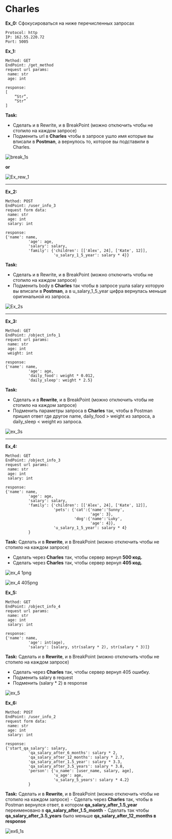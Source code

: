 # Charles

__Ex_0:__ Сфокусироваться на ниже перечисленных запросах
```
Protocol: http
IP: 162.55.220.72
Port: 5005
```

__Ex_1:__ 
```
Method: GET
EndPoint: /get_method
request url params: 
 name: str
 age: int

response: 
[
    “Str”,
    “Str”
]
```
__Task:__
* Сделать и в Rewrite, и в BreakPoint (можно отключить чтобы не стопило на каждом запросе)
* Подменить url в __Charles__ чтобы в запросе ушло имя которые вы вписали в __Postman__, а вернулось то, которое вы подставили в Charles.

![break_1s](https://user-images.githubusercontent.com/104720406/178478496-85e0f5bb-06ea-4779-b8f9-f8fcb3cea73b.png)

__or__

![Ex_rew_1](https://user-images.githubusercontent.com/104720406/178479021-e6539fc1-244f-4293-b8f7-b105942d8594.png)


_____

__Ex_2:__
```
Method: POST
EndPoint: /user_info_3
request form data: 
 name: str
 age: int
 salary: int

response: 
{'name': name,
          'age': age,
          'salary': salary,
          'family': {'children': [['Alex', 24], ['Kate', 12]],
                     'u_salary_1_5_year': salary * 4}}
```
__Task:__
* Сделать и в Rewrite, и в BreakPoint (можно отключить чтобы не стопило на каждом запросе)
* Подменить body в __Charles__ так чтобы в запросе ушла salary которую вы вписали в __Postman__, а в u_salary_1_5_year цифра вернулась меньше оригинальной из запроса.

![Ex_2s](https://user-images.githubusercontent.com/104720406/178479282-b38d83c3-90dc-45dd-a31b-0fa7432b40ad.png)


_____


__Ex_3:__
```
Method: GET
EndPoint: /object_info_1
request url params: 
 name: str
 age: int
 weight: int

response: 
{'name': name,
          'age': age,
          'daily_food': weight * 0.012,
          'daily_sleep': weight * 2.5}
```
__Task:__
* Сделать и в __Rewrite__, и в BreakPoint (можно отключить чтобы не стопило на каждом запросе)
* Подменить параметры запроса в __Charles__ так, чтобы в Postman пришел ответ где другое name, daily_food > weight из запроса, а daily_sleep < weight из запроса.

![ex_3s](https://user-images.githubusercontent.com/104720406/178479515-59bfb420-94c3-4fc4-bed4-98ddd3d6641a.png)


_____


__Ex_4:__
```
Method: GET
EndPoint: /object_info_3
request url params: 
 name: str
 age: int
 salary: int

response: 
{'name': name,
          'age': age,
          'salary': salary,
          'family': {'children': [['Alex', 24], ['Kate', 12]],
                     'pets': {'cat':{'name':'Sunny',
                                     'age': 3},
                              'dog':{'name':'Luky',
                                     'age': 4}},
                     'u_salary_1_5_year': salary * 4}
          }
```
__Task:__
Сделать и в __Rewrite__, и в BreakPoint (можно отключить чтобы не стопило на каждом запросе)
- Сделать через __Charles__ так, чтобы сервер вернул __500 код.__
- Сделать через __Charles__ так, чтобы сервер вернул __405 код.__

![ex_4 1png](https://user-images.githubusercontent.com/104720406/178479840-095cbbe8-6efd-4127-920c-e9e399498b92.png)

![ex_4 405png](https://user-images.githubusercontent.com/104720406/178479869-d88aed06-56ed-4d3d-8c11-1ed4b64644bd.png)


__Ex_5:__
```
Method: GET
EndPoint: /object_info_4
request url params: 
 name: str
 age: int
 salary: int

response: 
{'name': name,
          'age': int(age),
          'salary': [salary, str(salary * 2), str(salary * 3)]}

```
__Task:__
Сделать и в __Rewrite__, и в BreakPoint (можно отключить чтобы не стопило на каждом запросе)
* Сделать через __Charles__ так, чтобы сервер вернул 405 ошибку.
* Подменить salary в request
* Подменить (salary * 2) в response

![ex_5](https://user-images.githubusercontent.com/104720406/178480255-17bb1107-b209-47b6-bcff-56f441ef2e50.png)


__Ex_6:__
```
Method: POST
EndPoint: /user_info_2
request form data: 
 name: str
 age: int
 salary: int

response: 
{'start_qa_salary': salary,
          'qa_salary_after_6_months': salary * 2,
          'qa_salary_after_12_months': salary * 2.7,
          'qa_salary_after_1.5_year': salary * 3.3,
          'qa_salary_after_3.5_years': salary * 3.8,
          'person': {'u_name': [user_name, salary, age],
                     'u_age': age,
                     'u_salary_5_years': salary * 4.2}
          }

```
__Task:__
Сделать и в __Rewrite__, и в BreakPoint (можно отключить чтобы не стопило на каждом запросе)
 ⁃ Сделать через __Charles__ так, чтобы в Postman вернулся ответ, в котором __qa_salary_after_1.5_year__ переименовано в __qa_salary_after_1.5_month__
 ⁃ Сделать так чтобы __qa_salary_after_3.5_years__ было меньше __qa_salary_after_12_months в response__
 
 ![ex6_1s](https://user-images.githubusercontent.com/104720406/178480869-80c16b46-7efb-4251-9529-96d8577a5a97.png)
